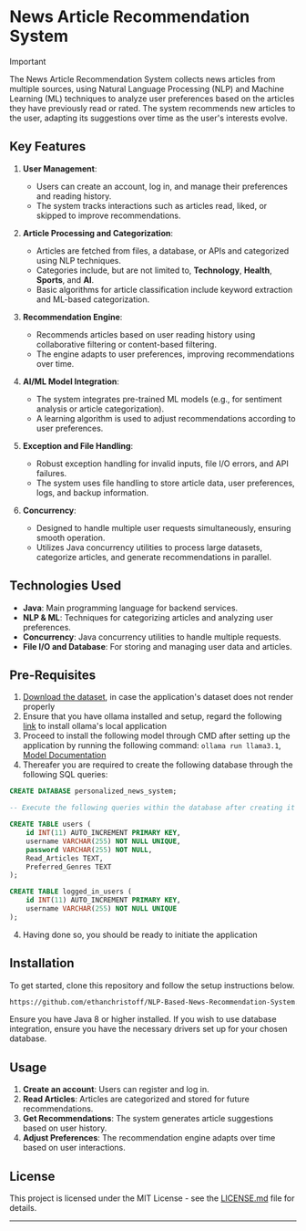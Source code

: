 # News Article Recommendation System


>[!important]
The News Article Recommendation System collects news articles from multiple sources, using Natural Language Processing (NLP) and Machine Learning (ML) techniques to analyze user preferences based on the articles they have previously read or rated. The system recommends new articles to the user, adapting its suggestions over time as the user's interests evolve.

## Key Features

1. **User Management**: 
   - Users can create an account, log in, and manage their preferences and reading history.
   - The system tracks interactions such as articles read, liked, or skipped to improve recommendations.

2. **Article Processing and Categorization**:
   - Articles are fetched from files, a database, or APIs and categorized using NLP techniques.
   - Categories include, but are not limited to, **Technology**, **Health**, **Sports**, and **AI**.
   - Basic algorithms for article classification include keyword extraction and ML-based categorization.

3. **Recommendation Engine**:
   - Recommends articles based on user reading history using collaborative filtering or content-based filtering.
   - The engine adapts to user preferences, improving recommendations over time.

4. **AI/ML Model Integration**:
   - The system integrates pre-trained ML models (e.g., for sentiment analysis or article categorization).
   - A learning algorithm is used to adjust recommendations according to user preferences.

5. **Exception and File Handling**:
   - Robust exception handling for invalid inputs, file I/O errors, and API failures.
   - The system uses file handling to store article data, user preferences, logs, and backup information.

6. **Concurrency**:
   - Designed to handle multiple user requests simultaneously, ensuring smooth operation.
   - Utilizes Java concurrency utilities to process large datasets, categorize articles, and generate recommendations in parallel.

## Technologies Used
- **Java**: Main programming language for backend services.
- **NLP & ML**: Techniques for categorizing articles and analyzing user preferences.
- **Concurrency**: Java concurrency utilities to handle multiple requests.
- **File I/O and Database**: For storing and managing user data and articles.

## Pre-Requisites
1. [Download the dataset](https://www.kaggle.com/datasets/rmisra/news-category-dataset), in case the application's dataset does not render properly 
2. Ensure that you have ollama installed and setup, regard the following [link](https://ollama.com/download) to install ollama's local application
3. Proceed to install the following model through CMD after setting up the application by running the following command: `ollama run llama3.1`, [Model Documentation](https://ollama.com/library/llama3.1)
4. Thereafer you are required to create the following database through the following SQL queries:

```SQL
CREATE DATABASE personalized_news_system;

-- Execute the following queries within the database after creating it

CREATE TABLE users (
    id INT(11) AUTO_INCREMENT PRIMARY KEY,
    username VARCHAR(255) NOT NULL UNIQUE,
    password VARCHAR(255) NOT NULL,
    Read_Articles TEXT,
    Preferred_Genres TEXT
);

CREATE TABLE logged_in_users (
    id INT(11) AUTO_INCREMENT PRIMARY KEY,
    username VARCHAR(255) NOT NULL UNIQUE
);

```
4. Having done so, you should be ready to initiate the application

## Installation

To get started, clone this repository and follow the setup instructions below.

```bash
https://github.com/ethanchristoff/NLP-Based-News-Recommendation-System.git
```

Ensure you have Java 8 or higher installed. If you wish to use database integration, ensure you have the necessary drivers set up for your chosen database.

## Usage

1. **Create an account**: Users can register and log in.
2. **Read Articles**: Articles are categorized and stored for future recommendations.
3. **Get Recommendations**: The system generates article suggestions based on user history.
4. **Adjust Preferences**: The recommendation engine adapts over time based on user interactions.

## License

This project is licensed under the MIT License - see the [LICENSE.md](https://github.com/ethanchristoff/NLP-Based-News-Recommendation-System/blob/master/LICENSE) file for details.

---
